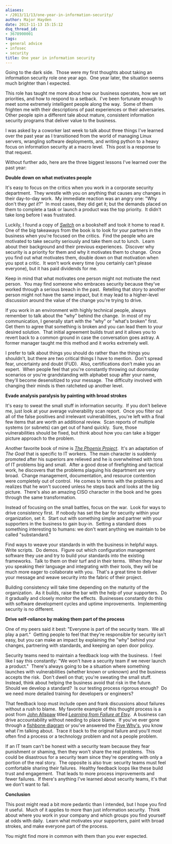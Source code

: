 ```yaml
---
aliases:
- /2013/11/13/one-year-in-information-security/
author: Major Hayden
date: 2013-11-13 15:15:12
dsq_thread_id:
- 3678900001
tags:
- general advice
- infosec
- security
title: One year in information security
---
```


Going to the dark side.  Those were my first thoughts about taking an information security role one year ago.  One year later, the situation seems much brighter than I expected.

This role has taught me more about how our business operates, how we set priorities, and how to respond to a setback.  I've been fortunate enough to meet some extremely intelligent people along the way.  Some of them frighten me with their descriptions of past experiences or their adversaries.  Other people spin a different tale about mature, consistent information security programs that deliver value to the business.

I was asked by a coworker last week to talk about three things I've learned over the past year as I transitioned from the world of managing Linux servers, wrangling software deployments, and writing python to a heavy focus on information security at a macro level.  This post is a response to that request.

Without further ado, here are the three biggest lessons I've learned over the past year:

**Double down on what motivates people**

It's easy to focus on the critics when you work in a corporate security department.  They wrestle with you on anything that causes any changes in their day-to-day work.  My immediate reaction was an angry one: "Why don't they _get it_?"  In most cases, they did get it; but the demands placed on them to complete a task or launch a product was the top priority.  It didn't take long before I was frustrated.

Luckily, I found a copy of [_Switch_][1] on a bookshelf and took it home to read it.  One of the big takeaways from the book is to look for your partners in the business when you're focused on the critics.  Find the people who are motivated to take security seriously and take them out to lunch.  Learn about their background and their previous experiences.  Discover why security is a priority for them and why it motivates them to change.  Once you find out what motivates them, double down on that motivation when you spot a critic.  It won't work every time (you certainly can't please everyone), but it has paid dividends for me.

Keep in mind that what motivates one person might not motivate the next person.  You may find someone who embraces security because they've worked through a serious breach in the past.  Retelling that story to another person might not have the same impact, but it may lead to a higher-level discussion around the value of the change you're trying to drive.

If you work in an environment with highly technical people, always remember to talk about the "why" behind the change.  In most of my communication, I generally start with the "why" or "what's broken" first.  Get them to agree that something is broken and you can lead them to your desired solution.  That initial agreement builds trust and it allows you to revert back to a common ground in case the conversation goes astray. A former manager taught me this method and it works extremely well.

I prefer to talk about things you should do rather than the things you shouldn't, but there are two critical things I have to mention.  Don't spread fear, uncertainty and doubt (FUD).  Also, certifications don't make you an expert.  When people feel that you're constantly throwing out doomsday scenarios or you're grandstanding with alphabet soup after your name, they'll become desensitized to your message.  The difficulty involved with changing their minds is then ratcheted up another level.

**Evade analysis paralysis by painting with broad strokes**

It's easy to sweat the small stuff in information security.  If you don't believe me, just look at your average vulnerability scan report.  Once you filter out all of the false positives and irrelevant vulnerabilities, you're left with a final few items that are worth an additional review.  Scan reports of multiple systems (or subnets) can get out of hand quickly.  Sure, those vulnerabilities should be fixed, but think about how you can take a bigger picture approach to the problem.

Another favorite book of mine is [_The Phoenix Project_][2].  It's an adaptation of _The Goal_ that is specific to IT workers.  The main character is suddenly promoted after his superiors are relieved and he is overwhelmed with tons of IT problems big and small.  After a good dose of firefighting and tactical work, he discovers that the problems plaguing his department are very broad.  Change management, documentation, and resource contention were completely out of control.  He comes to terms with the problems and realizes that he won't succeed unless he steps back and looks at the big picture.  There's also an amazing CISO character in the book and he goes through the same transformation.

Instead of focusing on the small battles, focus on the war.  Look for ways to drive consistency first.  If nobody has set the bar for security within your organization, set it.  Start out with something simple and partner with your supporters in the business to gain buy-in.  Setting a standard does something interesting to humans: we don't want anything we maintain to be called "substandard."

Find ways to weave your standards in with the business in helpful ways.  Write scripts.  Do demos.  Figure out which configuration management software they use and try to build your standards into the existing frameworks.  Talk to them on their turf and in their terms.  When they hear you speaking their language and integrating with their tools, they will be much more eager to collaborate with you.  That's a great time to deliver your message and weave security into the fabric of their project.

Building consistency will take time depending on the maturity of the organization.  As it builds, raise the bar with the help of your supporters.  Do it gradually and closely monitor the effects.  Businesses constantly do this with software development cycles and uptime improvements.  Implementing security is no different.

**Drive self-reliance by making them part of the process**

One of my peers said it best: "Everyone is part of the security team.  We all play a part."  Getting people to feel that they're responsible for security isn't easy, but you can make an impact by explaining the "why" behind your changes, partnering with standards, and keeping an open door policy.

Security teams need to maintain a feedback loop with the business.  I feel like I say this constantly: "We won't have a security team if we never launch a product."  There's always going to be a situation where something launches with vulnerabilities (whether known or unknown) and the business accepts the risk.  Don't dwell on that; you're sweating the small stuff.  Instead, think about helping the business avoid that risk in the future.  Should we develop a standard?  Is our testing process rigorous enough?  Do we need more detailed training for developers or engineers?

That feedback loop must include open and frank discussions about failures without a rush to blame.  My favorite example of this thought process is a post from [John Allspaw][3] titled [_Learning from Failure at Etsy_][4].  A business can drive accountability without needing to place blame.  If you've ever gone through a [fishbone diagram][5] or you've answered the [Five Why's][6], you know what I'm talking about.  Trace it back to the original failure and you'll most often find a process or a technology problem and not a people problem.

If an IT team can't be honest with a security team because they fear punishment or shaming, then they won't share the real problems.  This could be disastrous for a security team since they're operating with only a portion of the real story.  The opposite is also true: security teams must feel comfortable sharing their failures.  Healthy feedback loops like these build trust and engagement.  That leads to more process improvements and fewer failures.  If there's anything I've learned about security teams, it's that we don't want to fail.

**Conclusion**

This post might read a bit more pedantic than I intended, but I hope you find it useful.  Much of it applies to more than just information security.  Think about where you work in your company and which groups you find yourself at odds with daily.  Learn what motivates your supporters, paint with broad strokes, and make everyone part of the process.

You might find more in common with them than you ever expected.

 [1]: http://heathbrothers.com/books/switch/
 [2]: http://itrevolution.com/books/phoenix-project-devops-book/
 [3]: https://twitter.com/allspaw
 [4]: http://www.kitchensoap.com/2013/09/30/learning-from-failure-at-etsy/
 [5]: http://en.wikipedia.org/wiki/Ishikawa_diagram
 [6]: http://en.wikipedia.org/wiki/5_Whys